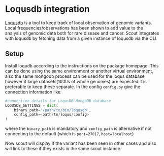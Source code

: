 # Loqusdb integration

[Loqusdb][loqus] is a tool to keep track of local observation of genomic variants. Local frequencies/observations has been shown to add value to the analysis of genomic data both for rare disease and cancer. Scout integrates with loqusdb by fetching data from a given instance of loqusdb via the CLI.

## Setup

Install loqudb according to the instructions on the package homepage. This can be done using the same environment or another virtual environment, also the same mongodb process can be used for the loqus database however if large datasets(1000s of whole genomes) are expected it is preferable to keep these separate. In the config `config.py` give the connection information like:

```python
#connection details for LoqusDB MongoDB database
LOQUSDB_SETTINGS = dict(
    binary_path='/path/to/bin/loqusdb',
    config_path=<path/to/loqus/config>
)
```
where the `binary_path` is mandatory and `config_path` is alternative if not connecting to the default (which is `port=27017`, `host=localhost`)

Now scout will display if the variant has been seen in other cases and also will link to these if they exists in the same scout instance.


[loqus]: https://github.com/moonso/loqusdb
